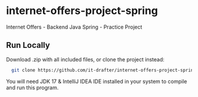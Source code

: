# internet-offers-project-spring
Internet Offers - Backend Java Spring - Practice Project

## Run Locally

Download .zip with all included files, or clone the project instead:

```bash
  git clone https://github.com/it-drafter/internet-offers-project-spring.git
```

You will need JDK 17 & IntelliJ IDEA IDE installed in your system to compile and run this program.
